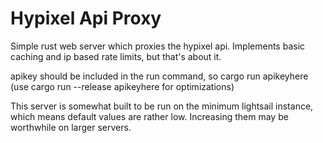 # Hypixel Api Proxy

Simple rust web server which proxies the hypixel api. 
Implements basic caching and ip based rate limits, but that's about it.

apikey should be included in the run command, so cargo run apikeyhere (use cargo run --release apikeyhere for optimizations)

This server is somewhat built to be run on the minimum lightsail instance, which means default values are rather low. Increasing them may be worthwhile on larger servers.